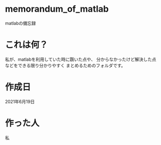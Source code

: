 # memorandum_of_matlab
matlabの備忘録

# これは何？
私が、matlabを利用していた時に躓いた点や、
分からなかったけど解決した点などをできる限り分かりやすく
まとめるためのフォルダです。

# 作成日
2021年6月19日

# 作った人
私
